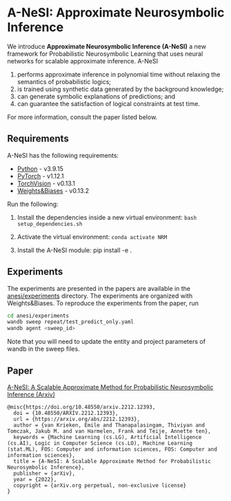 # A-NeSI: Approximate Neurosymbolic Inference

We introduce **Approximate Neurosymbolic Inference (A-NeSI)** a new framework for Probabilistic Neurosymbolic Learning that uses neural networks for scalable approximate inference. A-NeSI 
1. performs approximate inference in polynomial time without relaxing the semantics of probabilistic logics; 
2. is trained using synthetic data generated by the background knowledge; 
3. can generate symbolic explanations of predictions; and 
4. can guarantee the satisfaction of logical constraints at test time. 

For more information, consult the paper listed below.

## Requirements

A-NeSI has the following requirements:

* [Python](https://www.python.org/) - v3.9.15
* [PyTorch](https://pytorch.org/) - v1.12.1
* [TorchVision](https://pytorch.org/vision/stable/index.html) - v0.13.1
* [Weights&Biases](https://wandb.ai/) - v0.13.2

Run the following:

1. Install the dependencies inside a new virtual environment: `bash setup_dependencies.sh`

2. Activate the virtual environment: `conda activate NRM`

3. Install the A-NeSI module: pip install -e .

## Experiments

The experiments are presented in the papers are available in the [anesi/experiments](anesi/experiments) directory. The experiments are organized with Weights&Biases. To reproduce the experiments from the paper, run
```bash
cd anesi/experiments
wandb sweep repeat/test_predict_only.yaml
wandb agent <sweep_id>
```
Note that you will need to update the entity and project parameters of wandb in the sweep files. 

## Paper
[A-NeSI: A Scalable Approximate Method for Probabilistic Neurosymbolic Inference (Arxiv)](https://arxiv.org/abs/2212.12393)
```
@misc{https://doi.org/10.48550/arxiv.2212.12393,
  doi = {10.48550/ARXIV.2212.12393},
  url = {https://arxiv.org/abs/2212.12393},
  author = {van Krieken, Emile and Thanapalasingam, Thiviyan and Tomczak, Jakub M. and van Harmelen, Frank and Teije, Annette ten},
  keywords = {Machine Learning (cs.LG), Artificial Intelligence (cs.AI), Logic in Computer Science (cs.LO), Machine Learning (stat.ML), FOS: Computer and information sciences, FOS: Computer and information sciences},
  title = {A-NeSI: A Scalable Approximate Method for Probabilistic Neurosymbolic Inference},
  publisher = {arXiv},
  year = {2022},
  copyright = {arXiv.org perpetual, non-exclusive license}
}
```